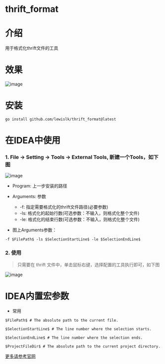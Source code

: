 # thrift_format

# 介绍
用于格式化thrift文件的工具

# 效果
![image](./imgs/1.png)

# 安装
```shell
go install github.com/lewislk/thrift_format@latest
```

# 在IDEA中使用
### 1. File ->   Setting ->  Tools -> External Tools, 新建一个Tools，如下图

![image](./imgs/2.png)

- Program: 上一步安装的路径
- Arguments: 参数
    - -f: 指定需要格式化的thrift文件路径(必要参数)
    - -ls: 格式化的起始行数(可选参数：不输入，则格式化整个文件)
    - -le: 格式化的结束行数(可选参数：不输入，则格式化整个文件)

- 图上Arguments参数：
```shell
-f $FilePath$ -ls $SelectionStartLine$ -le $SelectionEndLine$
```

### 2. 使用
> 只需要在 thrift 文件中，单击鼠标右键，选择配置的工具执行即可，如下图

![image](./imgs/3.png)

# IDEA内置宏参数
- 常用
```shell
$FilePath$ # The absolute path to the current file.

$SelectionStartLine$ # The line number where the selection starts.

$SelectionEndLine$ # The line number where the selection ends.

$ProjectFileDir$ # The absolute path to the current project directory.
```

[更多请参考官网](https://www.jetbrains.com/help/idea/built-in-macros.html)
